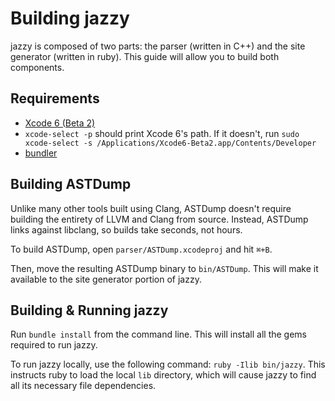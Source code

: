 # Building jazzy

jazzy is composed of two parts: the parser (written in C++) and the site generator (written in ruby). This guide will allow you to build both components.

## Requirements

* [Xcode 6 (Beta 2)](https://developer.apple.com/xcode)
* `xcode-select -p` should print Xcode 6's path. If it doesn't, run `sudo xcode-select -s /Applications/Xcode6-Beta2.app/Contents/Developer`
* [bundler](http://rubygems.org/gems/bundler)

## Building ASTDump

Unlike many other tools built using Clang, ASTDump doesn't require building the entirety of LLVM and Clang from source. Instead, ASTDump links against libclang, so builds take seconds, not hours.

To build ASTDump, open `parser/ASTDump.xcodeproj` and hit `⌘+B`.

Then, move the resulting ASTDump binary to `bin/ASTDump`. This will make it available to the site generator portion of jazzy.

## Building & Running jazzy

Run `bundle install` from the command line. This will install all the gems required to run jazzy.

To run jazzy locally, use the following command: `ruby -Ilib bin/jazzy`. This instructs ruby to load the local `lib` directory, which will cause jazzy to find all its necessary file dependencies.
